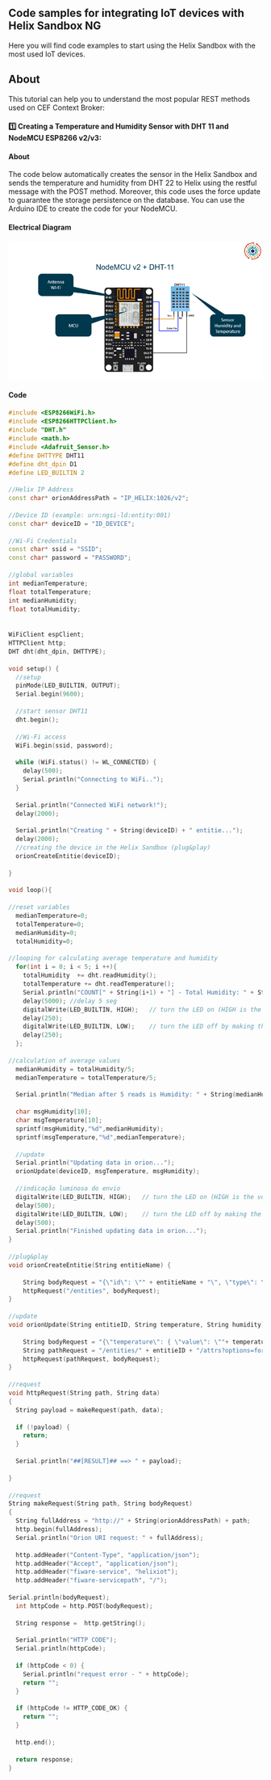 ## Code samples for integrating IoT devices with Helix Sandbox NG

Here you will find code examples to start using the Helix Sandbox with the most used IoT devices.

## About

This tutorial can help you to understand the most popular REST methods used on CEF Context Broker:

#### :one: Creating a Temperature and Humidity Sensor with DHT 11 and NodeMCU ESP8266 v2/v3:

#### About

The code below automatically creates the sensor in the Helix Sandbox and sends the temperature and humidity from DHT 22 to Helix using the restful message with the POST method. Moreover, this code uses the force update to guarantee the storage persistence on the database. 
You can use the Arduino IDE to create the code for your NodeMCU.

#### Electrical Diagram

![](images/nodemcu_dht11_to_helix.PNG)

#### Code

```C++
#include <ESP8266WiFi.h> 
#include <ESP8266HTTPClient.h>
#include "DHT.h"
#include <math.h>
#include <Adafruit_Sensor.h>
#define DHTTYPE DHT11   
#define dht_dpin D1
#define LED_BUILTIN 2

//Helix IP Address 
const char* orionAddressPath = "IP_HELIX:1026/v2";

//Device ID (example: urn:ngsi-ld:entity:001) 
const char* deviceID = "ID_DEVICE";

//Wi-Fi Credentials
const char* ssid = "SSID"; 
const char* password = "PASSWORD";

//global variables
int medianTemperature;
float totalTemperature;
int medianHumidity;
float totalHumidity;

  
WiFiClient espClient;
HTTPClient http;
DHT dht(dht_dpin, DHTTYPE);

void setup() {
  //setup
  pinMode(LED_BUILTIN, OUTPUT);
  Serial.begin(9600);
  
  //start sensor DHT11
  dht.begin();
  
  //Wi-Fi access
  WiFi.begin(ssid, password);
  
  while (WiFi.status() != WL_CONNECTED) {
    delay(500);
    Serial.println("Connecting to WiFi..");
  }

  Serial.println("Connected WiFi network!");
  delay(2000);

  Serial.println("Creating " + String(deviceID) + " entitie...");
  delay(2000);
  //creating the device in the Helix Sandbox (plug&play) 
  orionCreateEntitie(deviceID);
  
}
 
void loop(){

//reset variables
  medianTemperature=0;
  totalTemperature=0;
  medianHumidity=0;
  totalHumidity=0;

//looping for calculating average temperature and humidity
  for(int i = 0; i < 5; i ++){
    totalHumidity  += dht.readHumidity();
    totalTemperature += dht.readTemperature(); 
    Serial.println("COUNT[" + String(i+1) + "] - Total Humidity: " + String(totalHumidity) + " Total Temperature: " + String(totalTemperature));
    delay(5000); //delay 5 seg
    digitalWrite(LED_BUILTIN, HIGH);   // turn the LED on (HIGH is the voltage level)
    delay(250);                       
    digitalWrite(LED_BUILTIN, LOW);    // turn the LED off by making the voltage LOW
    delay(250); 
  };

//calculation of average values
  medianHumidity = totalHumidity/5;
  medianTemperature = totalTemperature/5;
  
  Serial.println("Median after 5 reads is Humidity: " + String(medianHumidity) + " Temperature: " + String(medianTemperature));
  
  char msgHumidity[10];
  char msgTemperature[10]; 
  sprintf(msgHumidity,"%d",medianHumidity);
  sprintf(msgTemperature,"%d",medianTemperature);

  //update 
  Serial.println("Updating data in orion...");
  orionUpdate(deviceID, msgTemperature, msgHumidity);

  //indicação luminosa do envio
  digitalWrite(LED_BUILTIN, HIGH);   // turn the LED on (HIGH is the voltage level)
  delay(500);                       
  digitalWrite(LED_BUILTIN, LOW);    // turn the LED off by making the voltage LOW
  delay(500);                          
  Serial.println("Finished updating data in orion...");
}

//plug&play
void orionCreateEntitie(String entitieName) {

    String bodyRequest = "{\"id\": \"" + entitieName + "\", \"type\": \"iot\", \"temperature\": { \"value\": \" 0\", \"type\": \"float"},\"humidity\": { \"value\": \" 0\", \"type\": \"float\"}}";
    httpRequest("/entities", bodyRequest);
}

//update 
void orionUpdate(String entitieID, String temperature, String humidity){

    String bodyRequest = "{\"temperature\": { \"value\": \""+ temperature + "\", \"type\": \"float\"}, \"humidity\": { \"value\": \""+ humidity +"\", \"type\": \"float\"}}";
    String pathRequest = "/entities/" + entitieID + "/attrs?options=forcedUpdate";
    httpRequest(pathRequest, bodyRequest);
}

//request
void httpRequest(String path, String data)
{
  String payload = makeRequest(path, data);

  if (!payload) {
    return;
  }

  Serial.println("##[RESULT]## ==> " + payload);

}

//request
String makeRequest(String path, String bodyRequest)
{
  String fullAddress = "http://" + String(orionAddressPath) + path;
  http.begin(fullAddress);
  Serial.println("Orion URI request: " + fullAddress);

  http.addHeader("Content-Type", "application/json"); 
  http.addHeader("Accept", "application/json"); 
  http.addHeader("fiware-service", "helixiot"); 
  http.addHeader("fiware-servicepath", "/"); 

Serial.println(bodyRequest);
  int httpCode = http.POST(bodyRequest);

  String response =  http.getString();

  Serial.println("HTTP CODE");
  Serial.println(httpCode);
  
  if (httpCode < 0) {
    Serial.println("request error - " + httpCode);
    return "";
  }

  if (httpCode != HTTP_CODE_OK) {
    return "";
  }

  http.end();

  return response;
}
```


